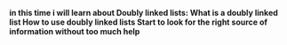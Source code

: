 **in this time i will learn about Doubly linked lists:
What is a doubly linked list
How to use doubly linked lists
Start to look for the right source of information without too much help**
